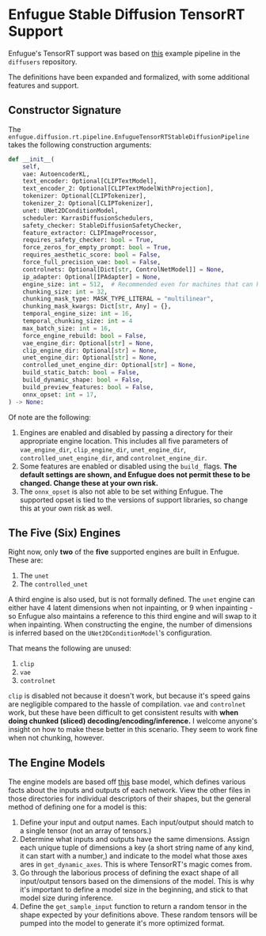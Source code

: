 # Enfugue Stable Diffusion TensorRT Support

Enfugue's TensorRT support was based on [this](https://github.com/huggingface/diffusers/blob/main/examples/community/stable_diffusion_tensorrt_txt2img.py) example pipeline in the `diffusers` repository.

The definitions have been expanded and formalized, with some additional features and support.

## Constructor Signature

The `enfugue.diffusion.rt.pipeline.EnfugueTensorRTStableDiffusionPipeline` takes the following construction arguments:

```python
def __init__(
    self,
    vae: AutoencoderKL,
    text_encoder: Optional[CLIPTextModel],
    text_encoder_2: Optional[CLIPTextModelWithProjection],
    tokenizer: Optional[CLIPTokenizer],
    tokenizer_2: Optional[CLIPTokenizer],
    unet: UNet2DConditionModel,
    scheduler: KarrasDiffusionSchedulers,
    safety_checker: StableDiffusionSafetyChecker,
    feature_extractor: CLIPImageProcessor,
    requires_safety_checker: bool = True,
    force_zeros_for_empty_prompt: bool = True,
    requires_aesthetic_score: bool = False,
    force_full_precision_vae: bool = False,
    controlnets: Optional[Dict[str, ControlNetModel]] = None,
    ip_adapter: Optional[IPAdapter] = None,
    engine_size: int = 512,  # Recommended even for machines that can handle more
    chunking_size: int = 32,
    chunking_mask_type: MASK_TYPE_LITERAL = "multilinear",
    chunking_mask_kwargs: Dict[str, Any] = {},
    temporal_engine_size: int = 16,
    temporal_chunking_size: int = 4
    max_batch_size: int = 16,
    force_engine_rebuild: bool = False,
    vae_engine_dir: Optional[str] = None,
    clip_engine_dir: Optional[str] = None,
    unet_engine_dir: Optional[str] = None,
    controlled_unet_engine_dir: Optional[str] = None,
    build_static_batch: bool = False,
    build_dynamic_shape: bool = False,
    build_preview_features: bool = False,
    onnx_opset: int = 17,
) -> None:
```

Of note are the following:
1. Engines are enabled and disabled by passing a directory for their appropriate engine location. This includes all five parameters of `vae_engine_dir`, `clip_engine_dir`, `unet_engine_dir`, `controlled_unet_engine_dir`, and `controlnet_engine_dir`.
2. Some features are enabled or disabled using the `build_` flags. **The default settings are shown, and Enfugue does not permit these to be changed. Change these at your own risk.**
3. The `onnx_opset` is also not able to be set withing Enfugue. The supported opset is tied to the versions of support libraries, so change this at your own risk as well.

## The Five (Six) Engines

Right now, only **two** of the **five** supported engines are built in Enfugue. These are:
1. The `unet`
2. The `controlled_unet`

A third engine is also used, but is not formally defined. The `unet` engine can either have 4 latent dimensions when not inpainting, or 9 when inpainting - so Enfugue also maintains a reference to this third engine and will swap to it when inpainting. When constructing the engine, the number of dimensions is inferred based on the `UNet2DConditionModel`'s configuration.

That means the following are unused:
1. `clip`
2. `vae`
3. `controlnet`

`clip` is disabled not because it doesn't work, but because it's speed gains are negligible compared to the hassle of compilation.
`vae` and `controlnet` work, but these have been difficult to get consistent results with **when doing chunked (sliced) decoding/encoding/inference.**  I welcome anyone's insight on how to make these better in this scenario. They seem to work fine when not chunking, however.

## The Engine Models

The engine models are based off [this](https://github.com/painebenjamin/app.enfugue.ai/blob/main/src/python/enfugue/diffusion/rt/model/base.py) base model, which defines various facts about the inputs and outputs of each network. View the other files in those directories for individual descriptors of their shapes, but the general method of defining one for a model is this:

1. Define your input and output names. Each input/output should match to a single tensor (not an array of tensors.)
2. Determine what inputs and outputs have the same dimensions. Assign each unique tuple of dimensions a key (a short string name of any kind, it can start with a number,) and indicate to the model what those axes ares in `get_dynamic_axes`. This is where TensorRT's magic comes from.
3. Go through the laborious process of defining the exact shape of all input/output tensors based on the dimensions of the model. This is why it's important to define a model size in the beginning, and stick to that model size during inference.
4. Define the `get_sample_input` function to return a random tensor in the shape expected by your definitions above. These random tensors will be pumped into the model to generate it's more optimized format.
